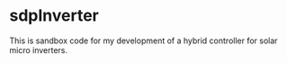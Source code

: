 sdpInverter
===========

This is sandbox code for my development of a hybrid controller for solar micro inverters.
